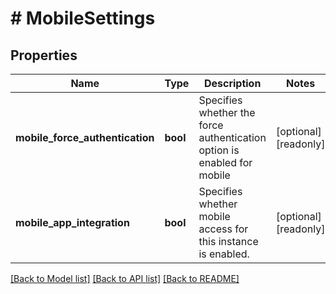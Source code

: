# # MobileSettings

## Properties

Name | Type | Description | Notes
------------ | ------------- | ------------- | -------------
**mobile_force_authentication** | **bool** | Specifies whether the force authentication option is enabled for mobile | [optional] [readonly]
**mobile_app_integration** | **bool** | Specifies whether mobile access for this instance is enabled. | [optional] [readonly]

[[Back to Model list]](../../README.md#models) [[Back to API list]](../../README.md#endpoints) [[Back to README]](../../README.md)
